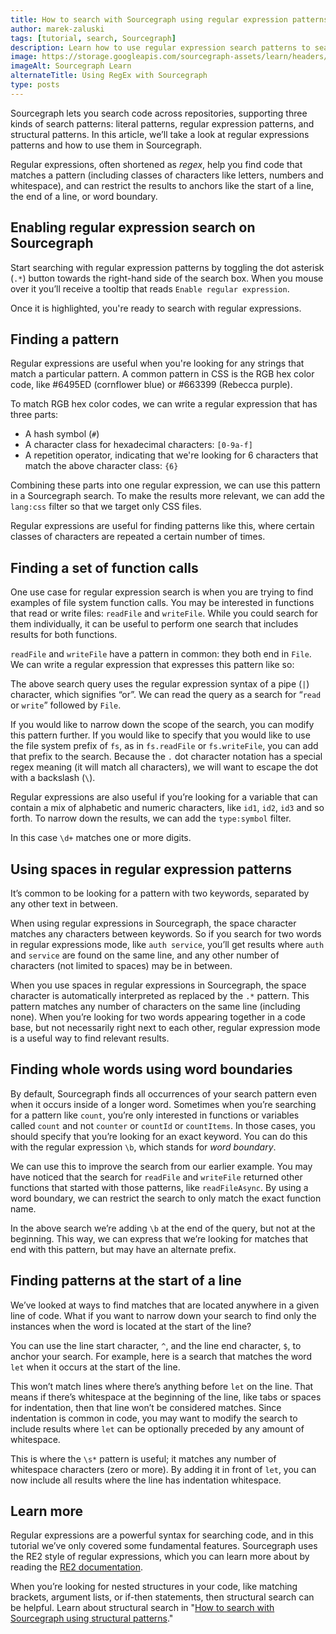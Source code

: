 ```yaml
---
title: How to search with Sourcegraph using regular expression patterns
author: marek-zaluski
tags: [tutorial, search, Sourcegraph]
description: Learn how to use regular expression search patterns to search code on Sourcegraph.
image: https://storage.googleapis.com/sourcegraph-assets/learn/headers/sourcegraph-learn-header-5.png
imageAlt: Sourcegraph Learn
alternateTitle: Using RegEx with Sourcegraph
type: posts
---
```


Sourcegraph lets you search code across repositories, supporting three kinds of search patterns: literal patterns, regular expression patterns, and structural patterns. In this article, we’ll take a look at regular expressions patterns and how to use them in Sourcegraph.

Regular expressions, often shortened as _regex_, help you find code that matches a pattern (including classes of characters like letters, numbers and whitespace), and can restrict the results to anchors like the start of a line, the end of a line, or word boundary.

## Enabling regular expression search on Sourcegraph

Start searching with regular expression patterns by toggling the dot asterisk (`.*`) button towards the right-hand side of the search box. When you mouse over it you’ll receive a tooltip that reads `Enable regular expression`.

<GifLikeVideo url="https://storage.googleapis.com/sourcegraph-assets/learn/tutorial-images/enable-regex.mp4"/>

Once it is highlighted, you're ready to search with regular expressions.

## Finding a pattern

Regular expressions are useful when you're looking for any strings that match a particular pattern. A common pattern in CSS is the RGB hex color code, like #6495ED (cornflower blue) or #663399 (Rebecca purple).

To match RGB hex color codes, we can write a regular expression that has three parts:

- A hash symbol (`#`)
- A character class for hexadecimal characters: `[0-9a-f]`
- A repetition operator, indicating that we're looking for 6 characters that match the above character class: `{6}`

Combining these parts into one regular expression, we can use this pattern in a Sourcegraph search. To make the results more relevant, we can add the `lang:css` filter so that we target only CSS files.

<SourcegraphSearch query="#[0-9a-f]{6} lang:css" patternType="regexp"/>

Regular expressions are useful for finding patterns like this, where certain classes of characters are repeated a certain number of times.

## Finding a set of function calls

One use case for regular expression search is when you are trying to find examples of file system function calls. You may be interested in functions that read or write files: `readFile` and `writeFile`. While you could search for them individually, it can be useful to perform one search that includes results for both functions.

`readFile` and `writeFile` have a pattern in common: they both end in `File`. We can write a regular expression that expresses this pattern like so:

<SourcegraphSearch query="(read|write)File" patternType="regexp"/>

The above search query uses the regular expression syntax of a pipe (`|`) character, which signifies “or”. We can read the query as a search for “`read` or `write`” followed by `File`.

If you would like to narrow down the scope of the search, you can modify this pattern further. If you would like to specify that you would like to use the file system prefix of `fs`, as in `fs.readFile` or `fs.writeFile`, you can add that prefix to the search. Because the `.` dot character notation has a special regex meaning (it will match all characters), we will want to escape the dot with a backslash (`\`).

<SourcegraphSearch query="fs\.(read|write)File" patternType="regexp"/>

Regular expressions are also useful if you’re looking for a variable that can contain a mix of alphabetic and numeric characters, like `id1`, `id2`, `id3` and so forth. To narrow down the results, we can add the `type:symbol` filter.

<SourcegraphSearch query="id\d+ type:symbol" patternType="regexp"/>

In this case `\d+` matches one or more digits.

## Using spaces in regular expression patterns

It’s common to be looking for a pattern with two keywords, separated by any other text in between.

When using regular expressions in Sourcegraph, the space character matches any characters between keywords. So if you search for two words in regular expressions mode, like `auth service`, you’ll get results where `auth` and `service` are found on the same line, and any other number of characters (not limited to spaces) may be in between.

<SourcegraphSearch query="auth service" patternType="regexp"/>

When you use spaces in regular expressions in Sourcegraph, the space character is automatically interpreted as replaced by the `.*` pattern. This pattern matches any number of characters on the same line (including none). When you’re looking for two words appearing together in a code base, but not necessarily right next to each other, regular expression mode is a useful way to find relevant results.

## Finding whole words using word boundaries

By default, Sourcegraph finds all occurrences of your search pattern even when it occurs inside of a longer word. Sometimes when you’re searching for a pattern like `count`, you’re only interested in functions or variables called `count` and not `counter` or `countId` or `countItems`. In those cases, you should specify that you’re looking for an exact keyword. You can do this with the regular expression `\b`, which stands for _word boundary_.

<SourcegraphSearch query="\bcount\b" patternType="regexp"/>

We can use this to improve the search from our earlier example. You may have noticed that the search for `readFile` and `writeFile` returned other functions that started with those patterns, like `readFileAsync`. By using a word boundary, we can restrict the search to only match the exact function name.

<SourcegraphSearch query="(read|write)File\b" patternType="regexp"/>

In the above search we’re adding `\b` at the end of the query, but not at the beginning. This way, we can express that we’re looking for matches that end with this pattern, but may have an alternate prefix.

## Finding patterns at the start of a line

We’ve looked at ways to find matches that are located anywhere in a given line of code. What if you want to narrow down your search to find only the instances when the word is located at the start of the line?

You can use the line start character, `^`, and the line end character, `$`, to anchor your search. For example, here is a search that matches the word `let` when it occurs at the start of the line.

<SourcegraphSearch query="^let" patternType="regexp"/>

This won’t match lines where there’s anything before `let` on the line. That means if there’s whitespace at the beginning of the line, like tabs or spaces for indentation, then that line won’t be considered matches. Since indentation is common in code, you may want to modify the search to include results where `let` can be optionally preceded by any amount of whitespace.

This is where the `\s*` pattern is useful; it matches any number of whitespace characters (zero or more). By adding it in front of `let`, you can now include all results where the line has indentation whitespace.

<SourcegraphSearch query="^\s*let" patternType="regexp"/>

## Learn more

Regular expressions are a powerful syntax for searching code, and in this tutorial we’ve only covered some fundamental features. Sourcegraph uses the RE2 style of regular expressions, which you can learn more about by reading the [RE2 documentation](https://github.com/google/re2/wiki/Syntax).

When you’re looking for nested structures in your code, like matching brackets, argument lists, or if-then statements, then structural search can be helpful. Learn about structural search in "[How to search with Sourcegraph using structural patterns](how-to-search-with-sourcegraph-using-structural-patterns)."
